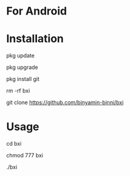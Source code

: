 # For Android
# Installation

pkg update

pkg upgrade

pkg install git

rm -rf bxi

git clone https://github.com/binyamin-binni/bxi

# Usage

cd bxi

chmod 777 bxi

./bxi
